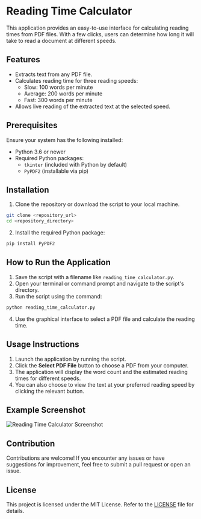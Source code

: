 # Reading Time Calculator

This application provides an easy-to-use interface for calculating reading times from PDF files. With a few clicks, users can determine how long it will take to read a document at different speeds.

## Features

- Extracts text from any PDF file.
- Calculates reading time for three reading speeds:
  - Slow: 100 words per minute
  - Average: 200 words per minute
  - Fast: 300 words per minute
- Allows live reading of the extracted text at the selected speed.

## Prerequisites

Ensure your system has the following installed:

- Python 3.6 or newer
- Required Python packages:
  - `tkinter` (included with Python by default)
  - `PyPDF2` (installable via pip)

## Installation

1. Clone the repository or download the script to your local machine.

```bash
git clone <repository_url>
cd <repository_directory>
```

2. Install the required Python package:

```bash
pip install PyPDF2
```

## How to Run the Application

1. Save the script with a filename like `reading_time_calculator.py`.
2. Open your terminal or command prompt and navigate to the script's directory.
3. Run the script using the command:

```bash
python reading_time_calculator.py
```

4. Use the graphical interface to select a PDF file and calculate the reading time.

## Usage Instructions

1. Launch the application by running the script.
2. Click the **Select PDF File** button to choose a PDF from your computer.
3. The application will display the word count and the estimated reading times for different speeds.
4. You can also choose to view the text at your preferred reading speed by clicking the relevant button.

## Example Screenshot

![Reading Time Calculator Screenshot](./screenshot.png)

## Contribution

Contributions are welcome! If you encounter any issues or have suggestions for improvement, feel free to submit a pull request or open an issue.

## License

This project is licensed under the MIT License. Refer to the [LICENSE](./LICENSE) file for details.
